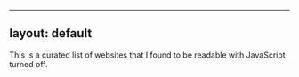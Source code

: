 
---
layout: default
---

This is a curated list of websites that I found to be readable with JavaScript turned off.

